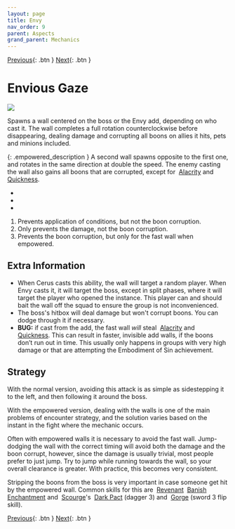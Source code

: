 ```yaml
---
layout: page
title: Envy
nav_order: 9
parent: Aspects
grand_parent: Mechanics
---
```


[Previous](../aspects.html){: .btn } [Next](malice.html){: .btn }

# Envious Gaze

<img class="attack_gif" src="../../images/mechanics/envy.gif">

Spawns a wall centered on the boss or the Envy add, depending on who cast it. The wall completes a full rotation counterclockwise before disappearing, dealing damage and corrupting all boons on allies it hits, pets and minions included.

{: .empowered_description }
A second wall spawns opposite to the first one, and rotates in the same direction at double the speed. The enemy casting the wall also gains all boons that are corrupted, except for <img class="inline alacrity"> [Alacrity] and <img class="inline quickness"> [Quickness].

<div>
  <ul class="mechtable">
    <li class="table-header">
      <img class="table-img distort">
      <img class="table-img glint_h">
      <img class="table-img feedback">
      <img class="table-img dodge">
      <img class="table-img jump">
      <img class="table-img protection">
      <img class="table-img block">
      <img class="table-img barrier">
    </li>
    <li class="table-row">
      <img class="table-img kinda1">
      <img class="table-img kinda2">
      <img class="table-img notok">
      <img class="table-img kinda2">
      <img class="table-img notok">
      <img class="table-img notok">
      <img class="table-img notok">
      <img class="table-img kinda2">
    </li>
    <li class="emp-row">
      <img class="table-img kinda1">
      <img class="table-img kinda2">
      <img class="table-img notok">
      <img class="table-img kinda2">
      <img class="table-img kinda3">
      <img class="table-img notok">
      <img class="table-img notok">
      <img class="table-img kinda2">
    </li>
  </ul>
</div>

1. Prevents application of conditions, but not the boon corruption.
2. Only prevents the damage, not the boon corruption.
3. Prevents the boon corruption, but only for the fast wall when empowered.

## Extra Information

- When Cerus casts this ability, the wall will target a random player. When Envy casts it, it will target the boss, except in split phases, where it will target the player who opened the instance. This player can and should bait the wall off the squad to ensure the group is not inconvenienced.
- The boss's hitbox will deal damage but won't corrupt boons. You can dodge through it if necessary.
- **BUG:** if cast from the add, the fast wall *will* steal <img class="inline alacrity"> [Alacrity] and <img class="inline quickness"> [Quickness]. This can result in faster, invisible add walls, if the boons don’t run out in time. This usually only happens in groups with very high damage or that are attempting the Embodiment of Sin achievement.

## Strategy

With the normal version, avoiding this attack is as simple as sidestepping it to the left, and then following it around the boss.

With the empowered version, dealing with the walls is one of the main problems of encounter strategy, and the solution varies based on the instant in the fight where the mechanic occurs.

Often with empowered walls it is necessary to avoid the fast wall. Jump-dodging the wall with the correct timing will avoid both the damage and the boon corrupt, however, since the damage is usually trivial, most people prefer to just jump. Try to jump while running towards the wall, so your overall clearance is greater. With practice, this becomes very consistent.

Stripping the boons from the boss is very important in case someone get hit by the empowered wall. Common skills for this are <img class="inline revenant"> [Revenant] <img class="inline banish"> [Banish Enchantment] and <img class="inline scourge"> [Scourge]'s <img class="inline necro_three_dagger"> [Dark Pact] (dagger 3) and <img class="inline gorge"> [Gorge] (sword 3 flip skill).

[Previous](../aspects.html){: .btn } [Next](malice.html){: .btn }

[Alacrity]: https://wiki.guildwars2.com/wiki/Alacrity
[Quickness]: https://wiki.guildwars2.com/wiki/Quickness
[Revenant]: https://wiki.guildwars2.com/wiki/Revenant
[Banish Enchantment]: https://wiki.guildwars2.com/wiki/Banish_Enchantment
[Scourge]: https://wiki.guildwars2.com/wiki/Scourge
[Dark Pact]: https://wiki.guildwars2.com/wiki/Dark_Pact
[Gorge]: https://wiki.guildwars2.com/wiki/Gorge

